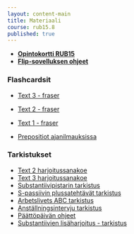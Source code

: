 ```yaml
---
layout: content-main
title: Materiaali
course: rub15.8
published: true
---
```

  
- **[Opintokortti RUB15](/media/rub5/Opintokortti_rub15.pdf)**
- **[Flip-sovelluksen ohjeet](/media/rub3/Flip_ohjeet.pdf)**

### Flashcardsit

- [Text 3 - fraser](https://quizlet.com/_c90i5u?x=1qqt&i=dz01n)
- [Text 2 - fraser](https://quizlet.com/_c4sdez?x=1qqt&i=dz01n)
- [Text 1 - fraser](https://quizlet.com/_c58kn6?x=1qqt&i=dz01n)

- [Prepositiot ajanilmauksissa](https://quizlet.com/_ca8jrl?x=1qqt&i=dz01n)

### Tarkistukset

- [Text 2 harjoitussanakoe](/media/rub5/Harjoitussanis_studier.pdf)
- [Text 3 harjoitussanakoe](/media/rub5/Harjoitussanis_arbetslivet.pdf)
- [Substantiivipistarin tarkistus](/media/rub5/Substantiivit_pistari.pdf)
- [S-passiivin plussatehtävät tarkistus](/media/rub5/S-passiivi_plussa.pdf)
- [Arbetslivets ABC tarkistus](/media/rub5/Arbetslivets_abc_plussa.pdf)
- [Anställningsintervju tarkistus](/media/rub5/Haastattelu_vastaukset.pdf)
- [Päättöpäivän ohjeet](/media/rub5/Koeohje_RUB15.pdf)
- [Substantiivien lisäharjoitus - tarkistus](/media/rub5/Substantiivit_plussa.pdf)
